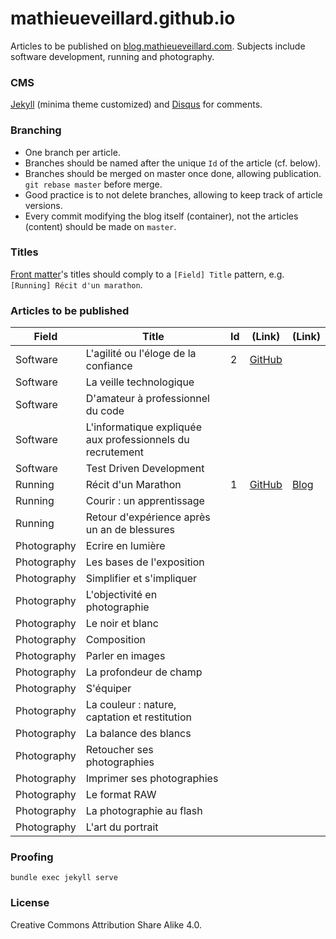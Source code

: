 # mathieueveillard.github.io
Articles to be published on [blog.mathieueveillard.com](http://blog.mathieueveillard.com). Subjects include software development, running and photography.


### CMS
[Jekyll](https://github.com/jekyll/jekyll) (minima theme customized) and [Disqus](https://disqus.com/) for comments.


### Branching
* One branch per article.
* Branches should be named after the unique `Id` of the article (cf. below).
* Branches should be merged on master once done, allowing publication. `git rebase master` before merge.
* Good practice is to not delete branches, allowing to keep track of article versions.
* Every commit modifying the blog itself (container), not the articles (content) should be made on `master`.


### Titles
[Front matter](https://jekyllrb.com/docs/frontmatter/)'s titles should comply to a `[Field] Title` pattern, e.g. `[Running] Récit d'un marathon`.


### Articles to be published
Field | Title | Id | (Link) | (Link)
------|-------|----|--------|-------
Software | L'agilité ou l'éloge de la confiance | 2 | [GitHub](https://github.com/mathieueveillard/mathieueveillard.github.io/blob/2/_posts/2017-08-06-L-agilite-ou-l-eloge-de-la-confiance.md) |
Software | La veille technologique | | |
Software | D'amateur à professionnel du code | | |
Software | L'informatique expliquée aux professionnels du recrutement | | |
Software | Test Driven Development | | |
Running | Récit d'un Marathon | 1 | [GitHub](https://github.com/mathieueveillard/mathieueveillard.github.io/blob/1/_posts/2017-08-06-Recit-d-un-marathon.md) | [Blog](http://blog.mathieueveillard.com/running/2017/08/06/Recit-d-un-marathon.html)
Running | Courir : un apprentissage | | |
Running | Retour d'expérience après un an de blessures | | |
Photography | Ecrire en lumière | | |
Photography | Les bases de l'exposition | | |
Photography | Simplifier et s'impliquer | | |
Photography | L'objectivité en photographie | | |
Photography | Le noir et blanc | | |
Photography | Composition | | |
Photography | Parler en images | | |
Photography | La profondeur de champ | | |
Photography | S'équiper | | |
Photography | La couleur : nature, captation et restitution | | |
Photography | La balance des blancs | | |
Photography | Retoucher ses photographies | | |
Photography | Imprimer ses photographies | | |
Photography | Le format RAW | | |
Photography | La photographie au flash | | |
Photography | L'art du portrait | | |


### Proofing
`bundle exec jekyll serve`


### License
Creative Commons Attribution Share Alike 4.0.
